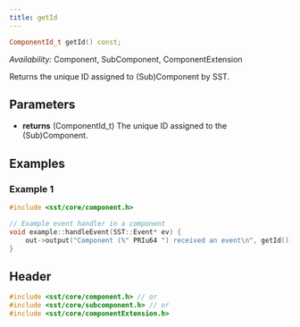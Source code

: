 ```yaml
---
title: getId
---
```

<!---
SAND202X-XXXX X
Source: location of source document if any
--->
```cpp
ComponentId_t getId() const;
```
*Availability:* Component, SubComponent, ComponentExtension

Returns the unique ID assigned to (Sub)Component by SST.


## Parameters
* **returns** (ComponentId_t) The unique ID assigned to the (Sub)Component. 


## Examples

<!--- SOURCE_CODE: None --->
### Example 1
```cpp
#include <sst/core/component.h>

// Example event handler in a component
void example::handleEvent(SST::Event* ev) {
    out->output("Component (%" PRIu64 ") received an event\n", getId());
}
```

## Header
```cpp
#include <sst/core/component.h> // or
#include <sst/core/subcomponent.h> // or
#include <sst/core/componentExtension.h>
```